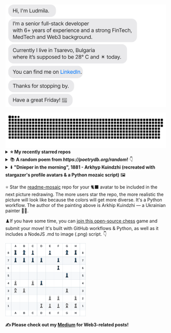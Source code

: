 [![](https://raw.githubusercontent.com/milaabl/milaabl/main/chat.svg)](https://www.linkedin.com/in/ludmila-a-dev/)

<!-- https://github.com/milaabl/milaabl/assets/86361434/c35b0e6f-acf0-435e-920d-b90faa4788ad -->

<img alt="Snake eating my contributions for breakfast🧉" src="https://raw.githubusercontent.com/milaabl/milaabl-readme/preview/github-contribution-grid-snake.svg" />

<details>
<summary>
  <strong>⭐ My recently starred repos </strong>
</summary>
  
<!-- Starred repos start -->
| Name | Url | Stars | Description |
| --- | --- |  --- |  --- |
| dethcrypto/TypeChain|https://github.com/dethcrypto/TypeChain|2624|🔌 TypeScript bindings for Ethereum smart contracts|
| semantic-release/semantic-release|https://github.com/semantic-release/semantic-release|18640|:package::rocket: Fully automated version management and package publishing|
| WalletConnect/EIP6963|https://github.com/WalletConnect/EIP6963|14|A web application showcasing the implementation and usage of EIP-6963 for Multi Injected Provider Discovery|
| semantic-release/npm|https://github.com/semantic-release/npm|207|:ship:  semantic-release plugin to publish a npm package|
| glitch-txs/wagmi-test|https://github.com/glitch-txs/wagmi-test|1|minimal example of wagmi for testing purposes|
| EveripediaNetwork/wagmi-magic-connector|https://github.com/EveripediaNetwork/wagmi-magic-connector|66|wagmi connector to connect with Magic SDK|
| joshwcomeau/react-flip-move|https://github.com/joshwcomeau/react-flip-move|3974|Effortless animation between DOM changes (eg. list reordering) using the FLIP technique.|
| tldraw/tldraw|https://github.com/tldraw/tldraw|20650|a very good whiteboard|
| airbnb/babel-plugin-inline-react-svg|https://github.com/airbnb/babel-plugin-inline-react-svg|474|A babel plugin that optimizes and inlines SVGs for your React Components.|
| gilbarbara/react-inlinesvg|https://github.com/gilbarbara/react-inlinesvg|1192|An SVG loader component for ReactJS|
| adoxography/tailwind-scrollbar|https://github.com/adoxography/tailwind-scrollbar|699|Scrollbar plugin for Tailwind CSS|
| ChainSafe/web3-context|https://github.com/ChainSafe/web3-context|11|A React context implementation of Onboard.js & general utilities|
| iamturns/eslint-config-airbnb-typescript|https://github.com/iamturns/eslint-config-airbnb-typescript|967|Airbnb's ESLint config with TypeScript support|
| dustinspecker/awesome-eslint|https://github.com/dustinspecker/awesome-eslint|3831|A list of awesome ESLint plugins, configs, etc.|
| vitejs/vite-plugin-react-swc|https://github.com/vitejs/vite-plugin-react-swc|553|Speed up your Vite dev server with SWC|
| celer-network/sgn-v2-contracts|https://github.com/celer-network/sgn-v2-contracts|110|Smart Contracts for Celer State Guardian Network (SGN) V2 and cBridge V2|
| GregTakeo25/web3-react|https://github.com/GregTakeo25/web3-react|3|A simple, maximally extensible, dependency minimized framework for building modern Ethereum dApps|
| crytic/awesome-ethereum-security|https://github.com/crytic/awesome-ethereum-security|1200|A curated list of awesome Ethereum security references|
| ExtraFi/contracts-and-pools-info|https://github.com/ExtraFi/contracts-and-pools-info|3|The addresses of deployed contracts and farming/lending pools|
| EduardoMeloDev/Token-ERC721-Eduardo|https://github.com/EduardoMeloDev/Token-ERC721-Eduardo|2||
| sambernard/react-preload|https://github.com/sambernard/react-preload|151|Component to preload images before showing content|
| pcaversaccio/xdeployer|https://github.com/pcaversaccio/xdeployer|343|Hardhat plugin to deploy your smart contracts across multiple EVM chains with the same deterministic address.|
| code-423n4/2023-05-chainlink|https://github.com/code-423n4/2023-05-chainlink|9||
| trustwallet/trust-web3-provider|https://github.com/trustwallet/trust-web3-provider|619|Web3 javascript wrapper provider for iOS and Android platforms.|
| eqbtech/equilibria-contracts|https://github.com/eqbtech/equilibria-contracts|6||
| feross/buffer|https://github.com/feross/buffer|1662|The buffer module from node.js, for the browser.|
| jcsec-security/all-things-reentrancy|https://github.com/jcsec-security/all-things-reentrancy|98|Workshop about the different types of reentrancy attacks|
| trustwallet/assets|https://github.com/trustwallet/assets|4066|A comprehensive, up-to-date collection of information about several thousands (!) of crypto tokens.|
| bestiejs/platform.js|https://github.com/bestiejs/platform.js|3175|A platform detection library.|
| conventional-changelog/commitlint|https://github.com/conventional-changelog/commitlint|14528|📓 Lint commit messages|

<!-- Starred repos end -->

</details>

<details>
  <summary>📚 <strong>A random poem from <em>https://poetrydb.org/random</em>!</strong> 👇 </summary>

<!-- Start poem -->
# 💮 An Excelente Balade of Charitie: As Wroten bie the Gode Pri by *Thomas Chatterton*

<p>
    In Virgynë the sweltrie sun gan sheene,<br/>And hotte upon the mees did caste his raie;<br/>The apple rodded from its palie greene,<br/>And the mole peare did bende the leafy spraie;<br/>The peede chelandri sunge the livelong daie;<br/>'Twas nowe the pride, the manhode of the yeare,<br/>And eke the grounde was dighte in its moste defte aumere.<br/><br/>The sun was glemeing in the midde of daie,<br/>Deadde still the aire, and eke the welken blue,<br/>When from the sea arist in drear arraie<br/>A hepe of cloudes of sable sullen hue,<br/>The which full fast unto the woodlande drewe,<br/>Hiltring attenes the sunnis fetive face,<br/>And the blacke tempeste swolne and gatherd up apace.<br/><br/>Beneathe an holme, faste by a pathwaie side,<br/>Which dide unto Seyncte Godwine's covent lede,<br/>A hapless pilgrim moneynge did abide.<br/>Pore in his newe, ungentle in his weede,<br/>Longe bretful of the miseries of neede,<br/>Where from the hail-stone coulde the almer flie?<br/>He had no housen theere, ne anie covent nie.<br/><br/>Look in his glommed face, his sprighte there scanne;<br/>Howe woe-be-gone, how withered, forwynd, deade!<br/>Haste to thie church-glebe-house, asshrewed manne!<br/>Haste to thie kiste, thie onlie dortoure bedde.<br/>Cale, as the claie whiche will gre on thie hedde,<br/>Is Charitie and Love aminge highe elves;<br/>Knightis and Barons live for pleasure and themselves.<br/><br/>The gatherd storme is rype; the bigge drops falle;<br/>The forswat meadowes smethe, and drenche the raine;<br/>The comyng ghastness do the cattle pall,<br/>And the full flockes are drivynge ore the plaine;<br/>Dashde from the cloudes the waters flott againe;<br/>The welkin opes; the yellow levynne flies;<br/>And the hot fierie smothe in the wide lowings dies.<br/><br/>Liste! now the thunder's rattling clymmynge sound<br/>Cheves slowlie on, and then embollen clangs,<br/>Shakes the hie spyre, and losst, dispended, drown'd,<br/>Still on the gallard eare of terroure hanges;<br/>The windes are up; the lofty elmen swanges;<br/>Again the levynne and the thunder poures,<br/>And the full cloudes are braste attenes in stonen showers.<br/><br/>Spurreynge his palfrie oere the watrie plaine,<br/>The Abbote of Seyncte Godwynes convente came;<br/>His chapournette was drented with the reine,<br/>And his pencte gyrdle met with mickle shame;<br/>He aynewarde tolde his bederoll at the same;<br/>The storme encreasen, and he drew aside,<br/>With the mist almes craver neere to the holme to bide.<br/><br/>His cope was all of Lyncolne clothe so fyne,<br/>With a gold button fasten'd neere his chynne;<br/>His autremete was edged with golden twynne,<br/>And his shoone pyke a loverds mighte have binne;<br/>Full well it shewn he thoughten coste no sinne:<br/>The trammels of the palfrye pleasde his sighte,<br/>For the horse-millanare his head with roses dighte.<br/><br/>"An almes, sir prieste!" the droppynge pilgrim saide,<br/>"O! let me waite within your covente dore,<br/>Till the sunne sheneth hie above our heade,<br/>And the loude tempeste of the aire is oer;<br/>Helpless and ould am I alas! and poor;<br/>No house, ne friend, ne moneie in my pouche;<br/>All yatte I call my owne is this my silver crouche."<br/><br/>"Varlet," replyd the Abbatte, "cease your dinne;<br/>This is no season almes and prayers to give;<br/>Mie porter never lets a faitour in;<br/>None touch mie rynge who not in honour live."<br/>And now the sonne with the blacke cloudes did stryve,<br/>And shettynge on the grounde his glairie raie,<br/>The Abbatte spurrde his steede, and eftsoones roadde awaie.<br/><br/>Once moe the skie was blacke, the thunder rolde;<br/>Faste reyneynge oer the plaine a prieste was seen;<br/>Ne dighte full proude, ne buttoned up in golde;<br/>His cope and jape were graie, and eke were clene;<br/>A Limitoure he was of order seene;<br/>And from the pathwaie side then turned hee,<br/>Where the pore almer laie binethe the holmen tree.<br/><br/>"An almes, sir priest!" the droppynge pilgrim sayde,<br/>"For sweete Seyncte Marie and your order sake."<br/>The Limitoure then loosen'd his pouche threade,<br/>And did thereoute a groate of silver take;<br/>The mister pilgrim dyd for halline shake.<br/>"Here take this silver, it maie eathe thie care;<br/>We are Goddes stewards all, nete of oure owne we bare.<br/><br/>"But ah! unhailie pilgrim, lerne of me,<br/>Scathe anie give a rentrolle to their Lorde.<br/>Here take my semecope, thou arte bare I see;<br/>Tis thyne; the Seynctes will give me mie rewarde."<br/>He left the pilgrim, and his waie aborde.<br/>Virgynne and hallie Seyncte, who sitte yn gloure,<br/>Or give the mittee will, or give the gode man power.
</p>

***
<!-- End poem -->
</details>

<details>
<summary>
  ⬇️ <strong>"Dnieper in the morning", 1881 - Arkhyp Kuindzhi (recreated with stargazer's profile avatars & a Python mozaic script)</strong> 🖼️
</summary>

<img width="49%" src="https://raw.githubusercontent.com/milaabl/readme-mosaic/main/data/input.jpg" alt="Original picture"/>
<img width="49%" src="https://raw.githubusercontent.com/milaabl/readme-mosaic/main/data/output.jpg" alt="Output picture"/>
<img width="70%" src="https://raw.githubusercontent.com/milaabl/readme-mosaic/main/data/output.gif" alt="Output GIF"/>
</details>

⭐ Star the [readme-mosaic](https://github.com/milaabl/readme-mosaic) repo for your 🐈‍⬛ avatar to be included in the next picture redrawing. The more users star the repo, the more realistic the picture will look like because the colors will get more diverse. It's a Python workflow. The author of the painting above is Arkhip Kuindzhi — a Ukrainian painter 💙💛.

♟️If you have some time, you can [join this open-source chess](https://github.com/milaabl/readme-chess) game and submit your move! It's built with GitHub workflows & Python, as well as it includes a NodeJS .md to image (.png) script. 👇

<a href="https://github.com/milaabl/readme-chess/blob/master/README.md"><img src="https://raw.githubusercontent.com/milaabl/readme-chess/master/chess.png" alt="README chess dynamic game preview" width="50%" /></a>

<strong>✍️ Please check out my <a href="https://medium.com/@milaabl2405">Medium</a> for Web3-related posts!</strong>
